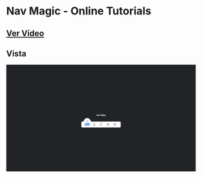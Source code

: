 # Nav Magic - Online Tutorials

## [Ver Vídeo](https://youtu.be/a3rofqqrTBE)
## Vista
![View](view.jpg)